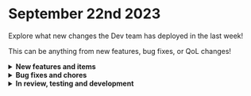 # September 22nd 2023

Explore what new changes the Dev team has deployed in the last week!

This can be anything from new features, bug fixes, or QoL changes!

<details>

<summary><strong>New features and items</strong></summary>

* Added shallow cloning to templates and scripts
* Added org mapping for Crowdstrike accounts for MSSPs
* Added support for non-standard oAuth implementations to the custom integration
* Added a checkbox on forms for dynamic options to allow setting fields to always skip caching

</details>

<details>

<summary><strong>Bug fixes and chores</strong></summary>

* Lazy load org\_variables in the engine to resolve issues with workflows that have large or a large number of org\_vars
* Added Microsoft Graph permissions to be able to access retention events and sharepoint
* Fixed some problems with the OpenAI integration when using Azure hosting for the chate completions endpoint
* Updated the core Mock action to always be shown as "mocked" in the workflow builder
* Adjusted timeout for ConnectWise Control Invoke Command action to use the max task timeout instead of 60 seconds
* Replaced out dated verbage from User Invites to Authorized Users
* Prevent sending batch requests to kafka that are larger than the kafka max\_request setting
* Enabled multi-tenancy for Auvik, Sonicwall, and Sophos
* Increased max workflow timeout from 7 days to 30 days

</details>

<details>

<summary><strong>In review, testing and development</strong></summary>

* Highlight connected tasks when hovering on arrow connectors
* Updates to the Jinja live editor tool to allow for multiple tabs and a better UX
* Implement Istio in Kubernetes cluster to allow for better observability and control of network traffic
* Improvements to workflow builder UI when viewing workflows that are synced clones or installed via a crate
* Liongard integration
* Godaddy integration

</details>
